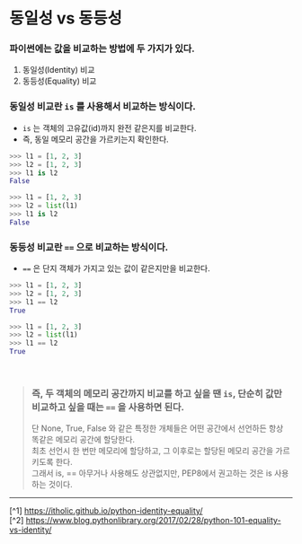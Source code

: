# 동일성 vs 동등성
### 파이썬에는 값을 비교하는 방법에 두 가지가 있다.
1. 동일성(Identity) 비교
2. 동등성(Equality) 비교

### 동일성 비교란 `is` 를 사용해서 비교하는 방식이다.
- `is` 는 객체의 고유값(id)까지 완전 같은지를 비교한다.
- 즉, 동일 메모리 공간을 가르키는지 확인한다.

```python
>>> l1 = [1, 2, 3]
>>> l2 = [1, 2, 3]
>>> l1 is l2
False

>>> l1 = [1, 2, 3]
>>> l2 = list(l1)
>>> l1 is l2
False
```

### 동등성 비교란 `==` 으로 비교하는 방식이다.
- `==` 은 단지 객체가 가지고 있는 값이 같은지만을 비교한다.

```python
>>> l1 = [1, 2, 3]
>>> l2 = [1, 2, 3]
>>> l1 == l2
True

>>> l1 = [1, 2, 3]
>>> l2 = list(l1)
>>> l1 == l2
True
```

<br>

> ### 즉, 두 객체의 메모리 공간까지 비교를 하고 싶을 땐 `is`, 단순히 값만 비교하고 싶을 때는 `==` 을 사용하면 된다.
> 
> 단 None, True, False 와 같은 특정한 개체들은 어떤 공간에서 선언하든 항상 똑같은 메모리 공간에 할당한다.<br>
> 최초 선언시 한 번만 메모리에 할당하고, 그 이후로는 할당된 메모리 공간을 가르키도록 한다.<br>
> 그래서 is, == 아무거나 사용해도 상관없지만, PEP8에서 권고하는 것은 is 사용하는 것이다.

---

[^1] https://itholic.github.io/python-identity-equality/<br>
[^2] https://www.blog.pythonlibrary.org/2017/02/28/python-101-equality-vs-identity/
